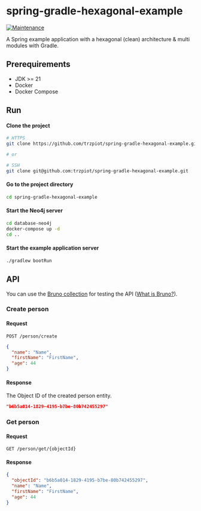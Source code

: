 # spring-gradle-hexagonal-example

[![Maintenance](https://img.shields.io/maintenance/active/2023)](https://github.com/trzpiot/spring-gradle-hexagonal-example/commits/main)

A Spring example application with a hexagonal (clean) architecture & multi modules with Gradle.

## Prerequirements

- JDK >= 21
- Docker
- Docker Compose

## Run

#### Clone the project

```bash
# HTTPS
git clone https://github.com/trzpiot/spring-gradle-hexagonal-example.git

# or

# SSH
git clone git@github.com:trzpiot/spring-gradle-hexagonal-example.git
```

#### Go to the project directory

```bash
cd spring-gradle-hexagonal-example
```

#### Start the Neo4j server

```bash
cd database-neo4j
docker-compose up -d
cd ..
```

#### Start the example application server

```bash
./gradlew bootRun
```

## API

You can use the [Bruno collection](/bruno) for testing the API ([What is Bruno?](https://github.com/usebruno/bruno)).

### Create person

#### Request

`POST /person/create`

```json
{
  "name": "Name",
  "firstName": "FirstName",
  "age": 44
}
```

#### Response

The Object ID of the created person entity.

```json
"b6b5a014-1829-4195-b7be-80b742455297"
```

### Get person

#### Request

`GET /person/get/{objectId}`

#### Response

```json
{
  "objectId": "b6b5a014-1829-4195-b7be-80b742455297",
  "name": "Name",
  "firstName": "FirstName",
  "age": 44
}
```
